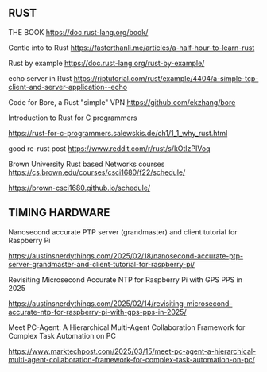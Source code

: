 

## RUST

THE BOOK
https://doc.rust-lang.org/book/

Gentle into to Rust 
https://fasterthanli.me/articles/a-half-hour-to-learn-rust

Rust by example 
https://doc.rust-lang.org/rust-by-example/

echo server in Rust
https://riptutorial.com/rust/example/4404/a-simple-tcp-client-and-server-application--echo

Code for Bore, a Rust "simple" VPN
https://github.com/ekzhang/bore


Introduction to Rust for C programmers

https://rust-for-c-programmers.salewskis.de/ch1/1_1_why_rust.html

good re-rust  post
https://www.reddit.com/r/rust/s/kOtlzPIVoq

Brown University Rust based Networks courses
https://cs.brown.edu/courses/csci1680/f22/schedule/

https://brown-csci1680.github.io/schedule/

## TIMING HARDWARE 
Nanosecond accurate PTP server (grandmaster) and client tutorial for Raspberry Pi

https://austinsnerdythings.com/2025/02/18/nanosecond-accurate-ptp-server-grandmaster-and-client-tutorial-for-raspberry-pi/


Revisiting Microsecond Accurate NTP for Raspberry Pi with GPS PPS in 2025

https://austinsnerdythings.com/2025/02/14/revisiting-microsecond-accurate-ntp-for-raspberry-pi-with-gps-pps-in-2025/

Meet PC-Agent: A Hierarchical Multi-Agent Collaboration Framework for Complex Task Automation on PC

https://www.marktechpost.com/2025/03/15/meet-pc-agent-a-hierarchical-multi-agent-collaboration-framework-for-complex-task-automation-on-pc/